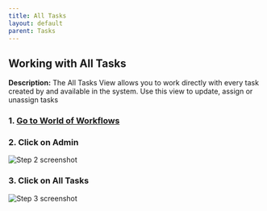 ```yaml
---
title: All Tasks
layout: default
parent: Tasks
---
```


## Working with All Tasks

__Description:__ 
The All Tasks View allows you to work directly with every task created by and available in the system. Use this view to update, assign or unassign tasks

### 1. [Go to World of Workflows](https://localhost:7063/alltasks)


### 2. Click on Admin
![Step 2 screenshot](https://images.tango.us/workflows/d4bd39d8-d746-43d8-9010-ad1f7bdbd9fa/steps/8f898f8d-4c1f-4bc7-b52a-76f236b0398a/6d5d475e-298c-42ff-9bc9-8b61cbf6088a.png?crop=focalpoint&fit=crop&fp-x=0.2034&fp-y=0.0271&fp-z=2.8069&w=1200&ar=1920%3A942)


### 3. Click on All Tasks
![Step 3 screenshot](https://images.tango.us/workflows/d4bd39d8-d746-43d8-9010-ad1f7bdbd9fa/steps/0d83a476-ac7c-4088-a6c0-2d9ac3428539/15465c23-ab11-409f-942c-3c7813fa4161.png?crop=focalpoint&fit=crop&fp-x=0.7432&fp-y=0.1322&fp-z=2.0000&w=1200&ar=1920%3A942)


